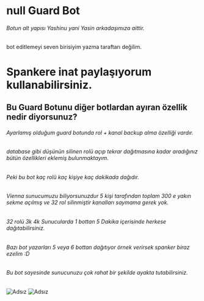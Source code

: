 # null Guard Bot

###### Botun alt yapısı Yashinu yani Yasin arkadaşımıza aittir.
bot editlemeyi seven birisiyim yazma taraftarı değilim.

# Spankere inat paylaşıyorum kullanabilirsiniz.

## Bu Guard Botunu diğer botlardan ayıran özellik nedir diyorsunuz?

###### Ayarlamış olduğum guard botunda rol + kanal backup alma özelliği vardır.
###### database gibi düşünün silinen rolü açıp tekrar dağıtmasına kadar aradığınız bütün özellikleri eklemiş bulunmaktayım.
###### Peki bu bot kaç rolü kaç kişiye kaç dakikada dağıdır.
###### Vienna sunucumuzu biliyorsunuzdur 5 kişi tarafından toplam 300 e yakın sekme açılmış ve 32 rol silinmiştir kanalları saymama gerek yok.
###### 32 rolü 3k 4k Sunucularda 1 bottan 5 Dakika içerisinde herkese dağıtabilirsiniz.
###### Bazı bot yazarları 5 veya 6 bottan dağıtıyor örnek verirsek spanker biraz ezelim :D
###### Bu bot sayesinde sunucunuzu çok rahat bir şekilde ayakta tutabilirsiniz.
![Adsız](https://user-images.githubusercontent.com/60463845/126901667-cc9b8b45-55f7-46db-8021-4e5d060fb36a.png)
![Adsız](https://user-images.githubusercontent.com/60463845/126901726-b2876cc1-48ee-4b4d-ae46-3782b4fb7a73.png)
